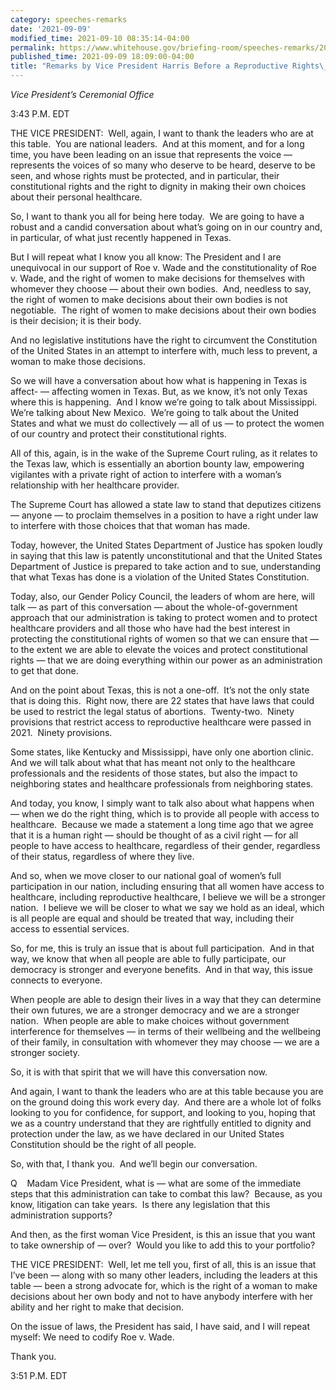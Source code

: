 ```yaml
---
category: speeches-remarks
date: '2021-09-09'
modified_time: 2021-09-10 08:35:14-04:00
permalink: https://www.whitehouse.gov/briefing-room/speeches-remarks/2021/09/09/remarks-by-vice-president-harris-before-a-reproductive-rights-roundtable/
published_time: 2021-09-09 18:09:00-04:00
title: "Remarks by Vice President Harris Before a Reproductive Rights\_Roundtable"
---
```

 
*Vice President’s Ceremonial Office*

3:43 P.M. EDT  
  
THE VICE PRESIDENT:  Well, again, I want to thank the leaders who are at
this table.  You are national leaders.  And at this moment, and for a
long time, you have been leading on an issue that represents the voice —
represents the voices of so many who deserve to be heard, deserve to be
seen, and whose rights must be protected, and in particular, their
constitutional rights and the right to dignity in making their own
choices about their personal healthcare.   
  
So, I want to thank you all for being here today.  We are going to have
a robust and a candid conversation about what’s going on in our country
and, in particular, of what just recently happened in Texas.   
  
But I will repeat what I know you all know: The President and I are
unequivocal in our support of Roe v. Wade and the constitutionality of
Roe v. Wade, and the right of women to make decisions for themselves
with whomever they choose — about their own bodies.  And, needless to
say, the right of women to make decisions about their own bodies is not
negotiable.  The right of women to make decisions about their own bodies
is their decision; it is their body.   
  
And no legislative institutions have the right to circumvent the
Constitution of the United States in an attempt to interfere with, much
less to prevent, a woman to make those decisions.  
  
So we will have a conversation about how what is happening in Texas is
affect- — affecting women in Texas. But, as we know, it’s not only Texas
where this is happening.  And I know we’re going to talk about
Mississippi.  We’re talking about New Mexico.  We’re going to talk about
the United States and what we must do collectively — all of us — to
protect the women of our country and protect their constitutional
rights.  
  
All of this, again, is in the wake of the Supreme Court ruling, as it
relates to the Texas law, which is essentially an abortion bounty law,
empowering vigilantes with a private right of action to interfere with a
woman’s relationship with her healthcare provider.  
  
The Supreme Court has allowed a state law to stand that deputizes
citizens — anyone — to proclaim themselves in a position to have a right
under law to interfere with those choices that that woman has made.  
  
Today, however, the United States Department of Justice has spoken
loudly in saying that this law is patently unconstitutional and that the
United States Department of Justice is prepared to take action and to
sue, understanding that what Texas has done is a violation of the United
States Constitution.  
  
Today, also, our Gender Policy Council, the leaders of whom are here,
will talk — as part of this conversation — about the whole-of-government
approach that our administration is taking to protect women and to
protect healthcare providers and all those who have had the best
interest in protecting the constitutional rights of women so that we can
ensure that — to the extent we are able to elevate the voices and
protect constitutional rights — that we are doing everything within our
power as an administration to get that done.  
  
And on the point about Texas, this is not a one-off.  It’s not the only
state that is doing this.  Right now, there are 22 states that have laws
that could be used to restrict the legal status of abortions. 
Twenty-two.  Ninety provisions that restrict access to reproductive
healthcare were passed in 2021.  Ninety provisions.   
  
Some states, like Kentucky and Mississippi, have only one abortion
clinic.  And we will talk about what that has meant not only to the
healthcare professionals and the residents of those states, but also the
impact to neighboring states and healthcare professionals from
neighboring states.   
  
And today, you know, I simply want to talk also about what happens when
— when we do the right thing, which is to provide all people with access
to healthcare.  Because we made a statement a long time ago that we
agree that it is a human right — should be thought of as a civil right —
for all people to have access to healthcare, regardless of their gender,
regardless of their status, regardless of where they live.  
  
And so, when we move closer to our national goal of women’s full
participation in our nation, including ensuring that all women have
access to healthcare, including reproductive healthcare, I believe we
will be a stronger nation.  I believe we will be closer to what we say
we hold as an ideal, which is all people are equal and should be treated
that way, including their access to essential services.  
  
So, for me, this is truly an issue that is about full participation. 
And in that way, we know that when all people are able to fully
participate, our democracy is stronger and everyone benefits.  And in
that way, this issue connects to everyone.  
  
When people are able to design their lives in a way that they can
determine their own futures, we are a stronger democracy and we are a
stronger nation.  When people are able to make choices without
government interference for themselves — in terms of their wellbeing and
the wellbeing of their family, in consultation with whomever they may
choose — we are a stronger society.   
  
So, it is with that spirit that we will have this conversation now.  
  
And again, I want to thank the leaders who are at this table because you
are on the ground doing this work every day.  And there are a whole lot
of folks looking to you for confidence, for support, and looking to you,
hoping that we as a country understand that they are rightfully entitled
to dignity and protection under the law, as we have declared in our
United States Constitution should be the right of all people.  
  
So, with that, I thank you.  And we’ll begin our conversation.  
  
Q    Madam Vice President, what is — what are some of the immediate
steps that this administration can take to combat this law?  Because, as
you know, litigation can take years.  Is there any legislation that this
administration supports?   
  
And then, as the first woman Vice President, is this an issue that you
want to take ownership of — over?  Would you like to add this to your
portfolio?  
  
THE VICE PRESIDENT:  Well, let me tell you, first of all, this is an
issue that I’ve been — along with so many other leaders, including the
leaders at this table — been a strong advocate for, which is the right
of a woman to make decisions about her own body and not to have anybody
interfere with her ability and her right to make that decision.  
  
On the issue of laws, the President has said, I have said, and I will
repeat myself: We need to codify Roe v. Wade.  
  
Thank you. 

3:51 P.M. EDT  
